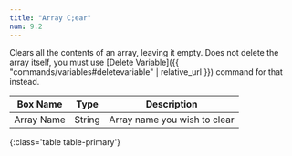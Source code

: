 ```yaml
---
title: "Array C;ear"
num: 9.2
---
```


Clears all the contents of an array, leaving it empty. Does not delete the array itself, you must use [Delete Variable]({{ "commands/variables#deletevariable" | relative_url }}) command for that instead.

| Box Name | Type | Description | 
|-------|--------|--------
Array Name | String | Array name you wish to clear
{:class='table table-primary'}







